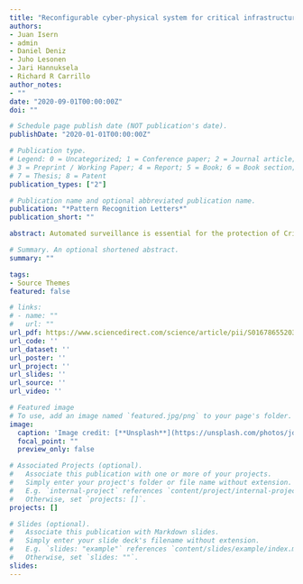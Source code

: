 ```yaml
---
title: "Reconfigurable cyber-physical system for critical infrastructure protection in smart cities via smart video-surveillance"
authors:
- Juan Isern
- admin
- Daniel Deniz
- Juho Lesonen
- Jari Hannuksela
- Richard R Carrillo
author_notes:
- ""
date: "2020-09-01T00:00:00Z"
doi: ""

# Schedule page publish date (NOT publication's date).
publishDate: "2020-01-01T00:00:00Z"

# Publication type.
# Legend: 0 = Uncategorized; 1 = Conference paper; 2 = Journal article;
# 3 = Preprint / Working Paper; 4 = Report; 5 = Book; 6 = Book section;
# 7 = Thesis; 8 = Patent
publication_types: ["2"]

# Publication name and optional abbreviated publication name.
publication: "*Pattern Recognition Letters*"
publication_short: ""

abstract: Automated surveillance is essential for the protection of Critical Infrastructures (CIs) in future Smart Cities. The dynamic environments and bandwidth requirements demand systems that adapt themselves to react when events of interest occur. We present a reconfigurable Cyber Physical System for the protection of CIs using distributed cloud-edge smart video surveillance. Our local edge nodes perform people detection via Deep Learning. Processing is embedded in high performance SoCs (System-on-Chip) achieving real-time performance (≈ 100 fps-frames per second) which enables efficiently managing video streams of more cameras source at lower frame rate. Cloud server gathers results from nodes to carry out biometric facial identification, tracking, and perimeter monitoring. A Quality and Resource Management module monitors data bandwidth and triggers reconfiguration adapting the transmitted video 

# Summary. An optional shortened abstract.
summary: ""

tags:
- Source Themes
featured: false

# links:
# - name: ""
#   url: ""
url_pdf: https://www.sciencedirect.com/science/article/pii/S0167865520304098
url_code: ''
url_dataset: ''
url_poster: ''
url_project: ''
url_slides: ''
url_source: ''
url_video: ''

# Featured image
# To use, add an image named `featured.jpg/png` to your page's folder. 
image:
  caption: 'Image credit: [**Unsplash**](https://unsplash.com/photos/jdD8gXaTZsc)'
  focal_point: ""
  preview_only: false

# Associated Projects (optional).
#   Associate this publication with one or more of your projects.
#   Simply enter your project's folder or file name without extension.
#   E.g. `internal-project` references `content/project/internal-project/index.md`.
#   Otherwise, set `projects: []`.
projects: []

# Slides (optional).
#   Associate this publication with Markdown slides.
#   Simply enter your slide deck's filename without extension.
#   E.g. `slides: "example"` references `content/slides/example/index.md`.
#   Otherwise, set `slides: ""`.
slides:
---
```


